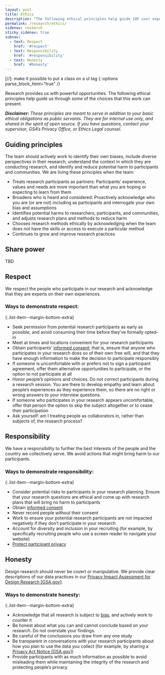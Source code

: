 ```yaml
---
layout: post
title: Ethics
description: "The following ethical principles help guide 18F user experience (UX) designers through some of the choices that this work can present."
permalink: /research/ethics/
sidenav: research
sticky_sidenav: true
subnav:
  - text: Respect
    href: '#respect'
  - text: Responsibility
    href: '#responsibility'
  - text: Honesty
    href: '#honesty'
---
```

[//]: make it possible to put a class on a ul tag
{::options parse_block_html="true" /}

Research provides us with powerful opportunities. The following ethical principles help guide us through some of the choices that this work can present.

***Disclaimer:*** *These principles are meant to serve in addition to your basic ethical obligations as public servants. They are for internal use only, and shared in the spirit of open source. If you have questions, contact your supervisor, GSA’s Privacy Office, or Ethics Legal counsel.*

## Guiding principles
The team should actively work to identify their own biases, include diverse perspectives in their research, understand the context in which they are conducting research, and identify and reduce potential harm to participants and communities. We are living these principles when the team:
- Treats research participants as partners: Participants’ experience, values and needs are more important than what you are hoping or expecting to learn from them
- Broadens who is heard and considered: Proactively acknowledge who you are (or are not) including as participants and interrogate your own bias and assumptions
- Identifies potential harms to researchers, participants, and communities, and adjusts research plans and methods to reduce harm
- Chooses research methods ethically by acknowledging when the team does not have the skills or access to execute a particular method
- Continues to grow and improve research practices

## Share power 
TBD

## Respect

We respect the people who participate in our research and acknowledge  
that they are experts on their own experiences.

### Ways to demonstrate respect:

{:.list-item--margin-bottom-extra}
- Seek permission from potential research participants as early as possible, and avoid consuming their time before they’ve formally opted-in
- Meet at times and locations convenient for your research participants
- Obtain participants' [informed consent]({{site.baseurl}}/research/do/#getting-informed-consent); that is, ensure that anyone who participates in your research does so of their own free will, and that they have enough information to make the decision to participate responsibly
- If someone is uncomfortable with or prefers not to sign a participant agreement, offer them alternative opportunities to participate, or the option to not participate at all
- Honor people’s opinions and choices. Do not correct participants during a research session. You are there to develop empathy and learn about people’s experiences as they experience them, so there are no right or wrong answers to your interview questions.
- If someone who participates in your research appears uncomfortable, offer that person the option to skip the subject altogether or to cease their participation
- Ask yourself: am I treating people as collaborators in, rather than subjects of, the research process?


## Responsibility

We have a responsibility to further the best interests of the people and the country we collectively serve. We avoid actions that might bring harm to our participants.

### Ways to demonstrate responsibility:

{:.list-item--margin-bottom-extra}
- Consider potential risks to participants in your research planning. Ensure that your research questions are ethical and come up with research plans that will bring no harm to participants
- Obtain [informed consent]({{site.baseurl}}/research/do/#getting-informed-consent)
- Never record people without their consent
- Work to ensure your potential research participants are not impacted negatively if they don’t participate in your research
- Account for diversity and inclusion in your recruiting (for example, by specifically recruiting people who use a screen reader to navigate your website)
- [Protect participant privacy]({{site.baseurl}}/research/privacy)


## Honesty

Design research should never be covert or manipulative. We provide clear descriptions of our data practices in our [Privacy Impact Assessment for Design Research [GSA.gov]](https://www.gsa.gov/cdnstatic/20181022%20-%20Design%20Research%20PIA_posted%20version.pdf).

### Ways to demonstrate honesty:

{:.list-item--margin-bottom-extra}
- Acknowledge that all research is subject to [bias]({{site.baseurl}}/research/bias), and actively work to counter it
- Be honest about what you can and cannot conclude based on your research. Do not overstate your findings.
- Be careful of the conclusions you draw from any one study
- Be transparent in conversations with your research participants about how you plan to use the data you collect (for example, by sharing a [Privacy Act Notice [GSA.gov]](https://www.gsa.gov/reference/gsa-privacy-program/privacy-act-statement-for-design-research))
- Provide participants with as much information as possible to avoid misleading them while maintaining the integrity of the research and protecting people’s privacy
